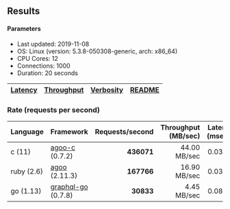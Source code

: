 ## Results

<!-- Result from here -->

#### Parameters
- Last updated: 2019-11-08
- OS: Linux (version: 5.3.8-050308-generic, arch: x86_64)
- CPU Cores: 12
- Connections: 1000
- Duration: 20 seconds

| [Latency](latency.md) | [Throughput](rates.md) | [Verbosity](verbosity.md) | [README](README.md) |
| --------------------- | --------------------------- | ------------------------- | ------------------- |

### Rate (requests per second)
| Language | Framework | Requests/second | Throughput (MB/sec) | Latency (msecs) | Verbosity |
| -------------------| ---------------------- | ---------------:| -------------------:| ------:| -----:|
| c (11) | [agoo-c](github.com/ohler55/agoo-c) (0.7.2) | **436071** | 44.00 MB/sec | 0.03 ms | 345 |
| ruby (2.6) | [agoo](github.com/ohler55/agoo) (2.11.3) | **167766** | 16.90 MB/sec | 0.03 ms | 107 |
| go (1.13) | [graphql-go](https://github.com/graphql-go/graphql) (0.7.8) | **30833** | 4.45 MB/sec | 0.08 ms | 392 |
<!-- Result till here -->
